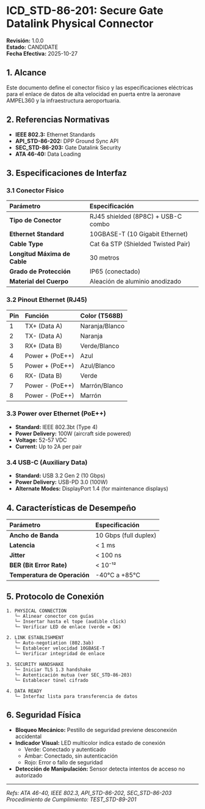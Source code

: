 # ICD_STD-86-201: Secure Gate Datalink Physical Connector

**Revisión:** 1.0.0  
**Estado:** CANDIDATE  
**Fecha Efectiva:** 2025-10-27

## 1. Alcance

Este documento define el conector físico y las especificaciones eléctricas para el enlace de datos de alta velocidad en puerta entre la aeronave AMPEL360 y la infraestructura aeroportuaria.

## 2. Referencias Normativas

- **IEEE 802.3:** Ethernet Standards
- **API_STD-86-202:** DPP Ground Sync API
- **SEC_STD-86-203:** Gate Datalink Security
- **ATA 46-40:** Data Loading

## 3. Especificaciones de Interfaz

### 3.1 Conector Físico

| Parámetro | Especificación |
|:----------|:---------------|
| **Tipo de Conector** | RJ45 shielded (8P8C) + USB-C combo |
| **Ethernet Standard** | 10GBASE-T (10 Gigabit Ethernet) |
| **Cable Type** | Cat 6a STP (Shielded Twisted Pair) |
| **Longitud Máxima de Cable** | 30 metros |
| **Grado de Protección** | IP65 (conectado) |
| **Material del Cuerpo** | Aleación de aluminio anodizado |

### 3.2 Pinout Ethernet (RJ45)

| Pin | Función | Color (T568B) |
|:----|:--------|:--------------|
| 1 | TX+ (Data A) | Naranja/Blanco |
| 2 | TX- (Data A) | Naranja |
| 3 | RX+ (Data B) | Verde/Blanco |
| 4 | Power + (PoE++) | Azul |
| 5 | Power + (PoE++) | Azul/Blanco |
| 6 | RX- (Data B) | Verde |
| 7 | Power - (PoE++) | Marrón/Blanco |
| 8 | Power - (PoE++) | Marrón |

### 3.3 Power over Ethernet (PoE++)

- **Standard:** IEEE 802.3bt (Type 4)
- **Power Delivery:** 100W (aircraft side powered)
- **Voltage:** 52-57 VDC
- **Current:** Up to 2A per pair

### 3.4 USB-C (Auxiliary Data)

- **Standard:** USB 3.2 Gen 2 (10 Gbps)
- **Power Delivery:** USB-PD 3.0 (100W)
- **Alternate Modes:** DisplayPort 1.4 (for maintenance displays)

## 4. Características de Desempeño

| Parámetro | Especificación |
|:----------|:---------------|
| **Ancho de Banda** | 10 Gbps (full duplex) |
| **Latencia** | < 1 ms |
| **Jitter** | < 100 ns |
| **BER (Bit Error Rate)** | < 10⁻¹² |
| **Temperatura de Operación** | -40°C a +85°C |

## 5. Protocolo de Conexión

```
1. PHYSICAL CONNECTION
   └─ Alinear conector con guías
   └─ Insertar hasta el tope (audible click)
   └─ Verificar LED de enlace (verde = OK)

2. LINK ESTABLISHMENT
   └─ Auto-negotiation (802.3ab)
   └─ Establecer velocidad 10GBASE-T
   └─ Verificar integridad de enlace

3. SECURITY HANDSHAKE
   └─ Iniciar TLS 1.3 handshake
   └─ Autenticación mutua (ver SEC_STD-86-203)
   └─ Establecer túnel cifrado

4. DATA READY
   └─ Interfaz lista para transferencia de datos
```

## 6. Seguridad Física

- **Bloqueo Mecánico:** Pestillo de seguridad previene desconexión accidental
- **Indicador Visual:** LED multicolor indica estado de conexión
  - Verde: Conectado y autenticado
  - Ámbar: Conectado, sin autenticación
  - Rojo: Error o fallo de seguridad
- **Detección de Manipulación:** Sensor detecta intentos de acceso no autorizado

---

*Refs: ATA 46-40, IEEE 802.3, API_STD-86-202, SEC_STD-86-203*  
*Procedimiento de Cumplimiento: TEST_STD-89-201*
